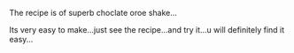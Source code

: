 The recipe is of superb choclate oroe shake...
 
 Its very easy to make...just see the recipe...and try it...u will definitely find it easy...